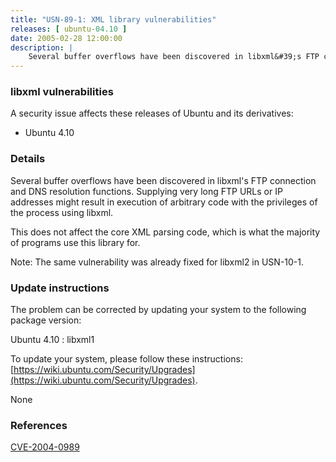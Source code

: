 ```yaml
---
title: "USN-89-1: XML library vulnerabilities"
releases: [ ubuntu-04.10 ]
date: 2005-02-28 12:00:00
description: |
    Several buffer overflows have been discovered in libxml&#39;s FTP connection and DNS resolution functions. Supplying very long FTP URLs or IP addresses might result in execution of arbitrary code with the privileges of the process using libxml.
--- 
```

 
### libxml vulnerabilities

A security issue affects these releases of Ubuntu and its derivatives:

* Ubuntu 4.10

### Details

Several buffer overflows have been discovered in libxml&#39;s FTP connection and DNS resolution functions. Supplying very long FTP URLs or IP addresses might result in execution of arbitrary code with the privileges of the process using libxml.

This does not affect the core XML parsing code, which is what the majority of programs use this library for.

Note: The same vulnerability was already fixed for libxml2 in USN-10-1.

### Update instructions

The problem can be corrected by updating your system to the following package version:

Ubuntu 4.10
 : libxml1 

To update your system, please follow these instructions: [https://wiki.ubuntu.com/Security/Upgrades](https://wiki.ubuntu.com/Security/Upgrades).

None

### References

 [CVE-2004-0989](http://people.ubuntu.com/~ubuntu-security/cve/CVE-2004-0989)
 
